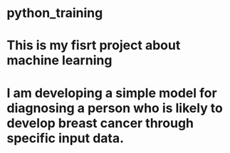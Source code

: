 # python_training
# This is my fisrt project about machine learning
# I am developing a simple model for diagnosing a person who is likely to develop breast cancer through specific input data.
